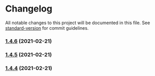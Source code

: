 # Changelog

All notable changes to this project will be documented in this file. See [standard-version](https://github.com/conventional-changelog/standard-version) for commit guidelines.

### [1.4.6](///compare/v1.4.5...v1.4.6) (2021-02-21)

### [1.4.5](///compare/v1.4.4...v1.4.5) (2021-02-21)

### [1.4.4](///compare/v1.4.3...v1.4.4) (2021-02-21)
